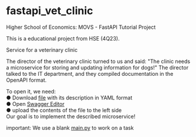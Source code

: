 # fastapi_vet_clinic
Higher School of Economics: MOVS - FastAPI Tutorial Project

This is a educational project from HSE (4Q23).

Service for a veterinary clinic

The director of the veterinary clinic turned to us and said:
"The clinic needs a microservice for storing and updating information for dogs!"
The director talked to the IT department, and they compiled documentation in the OpenAPI format.

To open it, we need:<br> 
● Download <a href="https://drive.google.com/file/d/1qtHEGCl2gpLxOR7CJPOC40tHp4hwYL5_/view">file</a> with its description in YAML format <br> 
● Open [Swagger Editor](https://editor-next.swagger.io)<br> 
● upload the contents of the file to the left side <br> 
Our goal is to implement the described microservice!

important: We use a blank <a href="https://drive.google.com/file/d/14wEjgs97V9im6zHZo3JIwU8rTsus0cI4/view">main.py</a> to work on a task

